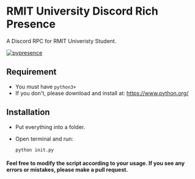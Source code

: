 # RMIT University Discord Rich Presence

A Discord RPC for RMIT Univeristy Student.

[![pypresence](https://img.shields.io/badge/using-pypresence-00bb88.svg?style=for-the-badge&logo=discord&logoWidth=20)](https://github.com/qwertyquerty/pypresence)



## Requirement

- You must have `python3+`
- If you don't, please download and install at: https://www.python.org/

## Installation

- Put everything into a folder.

- Open terminal and run:

   `python init.py`

  

#### Feel free to modify the script according to your usage. If you see any errors or mistakes, please make a pull request.



